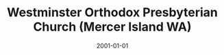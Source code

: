 ---
date: &id001 2001-01-01
end_date: null
location:
  address: null
  city: Mercer Island
  state: WA
minister:
- end: 2006-05-26
  name: David Inks
  start: 2001-01-01
  type: Organizing Pastor
- end: 2014-02-21
  name: David Inks
  start: 2006-05-26
  type: pastor
- end: 2014-02-21
  name: Daniel W. McManigal
  start: 2013-01-01
  type: Associate Pastor
ministers:
- David Inks
- David Inks
- Daniel W. McManigal
name: Westminster Orthodox Presbyterian Church
names:
- end: 2006-05-26
  name: Westminster Orthodox Presbyterian Chapel
  start: 2001-01-01
- end: 2014-02-21
  name: Westminster Orthodox Presbyterian Church
  start: 2006-05-26
origination_date: *id001
raw_data: "WASHINGTON\nMercer Island\nWestminster Orthodox Presbyterian Chapel (2001\u2013\
  May 26, 2006)\nWestminster Orthodox Presbyterian Church (May 26, 2006\u2013February\
  \ 21, 2014)\n(merged with Hope OPC, Mercer Island, February 21, 2014)\nOrg. Pastor:\
  \ David Inks, 2001\u20136\nPastor: David Inks, 2006\u201314\nAssoc. Pastor: Daniel\
  \ W. McManigal, 2013\u201314"
received_from: MISSING
states:
- WA
status:
  active: false
  end_date: 2014-02-21
  reason: merged
  received_from: null
  withdrawal_to: null
title: Westminster Orthodox Presbyterian Church (Mercer Island WA)

---